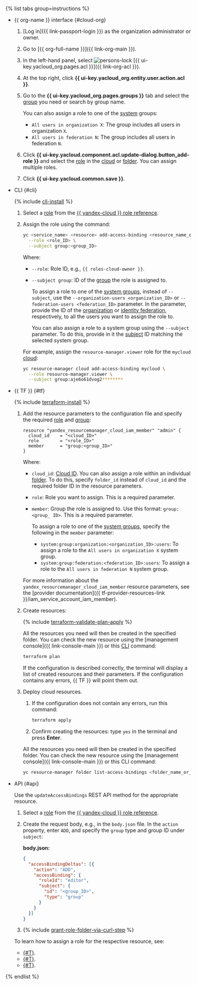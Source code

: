 {% list tabs group=instructions %}

- {{ org-name }} interface {#cloud-org}

  1. [Log in]({{ link-passport-login }}) as the organization administrator or owner.
  1. Go to [{{ org-full-name }}]({{ link-org-main }}).
  1. In the left-hand panel, select ![persons-lock](../../_assets/console-icons/persons-lock.svg) [{{ ui-key.yacloud_org.pages.acl }}]({{ link-org-acl }}).
  1. At the top right, click **{{ ui-key.yacloud_org.entity.user.action.acl }}**.
  1. Go to the **{{ ui-key.yacloud_org.pages.groups }}** tab and select the [group](../../organization/concepts/groups.md) you need or search by group name.

     You can also assign a role to one of the [system](../../iam/concepts/access-control/system-group.md) groups:

     * `All users in organization X`: The group includes all users in organization `X`.
     * `All users in federation N`: The group includes all users in federation `N`.

  1. Click **{{ ui-key.yacloud.component.acl.update-dialog.button_add-role }}** and select the [role](../../iam/concepts/access-control/roles.md) in the [cloud](../../resource-manager/concepts/resources-hierarchy.md#cloud) or [folder](../../resource-manager/concepts/resources-hierarchy.md#folder). You can assign multiple roles.
  1. Click **{{ ui-key.yacloud.common.save }}**.

- CLI {#cli}

  {% include [cli-install](../cli-install.md) %}

  1. Select a [role](../../iam/concepts/access-control/roles.md) from the [{{ yandex-cloud }} role reference](../../iam/roles-reference.md).
  1. Assign the role using the command:

     ```bash
     yc <service_name> <resource> add-access-binding <resource_name_or_ID> \
       --role <role_ID> \
       --subject group:<group_ID>
     ```

     Where:
     
     * `--role`: Role ID, e.g., `{{ roles-cloud-owner }}`.
     * `--subject group`: ID of the [group](../../organization/concepts/groups.md) the role is assigned to.

         To assign a role to one of the [system groups](../../iam/concepts/access-control/system-group.md), instead of `--subject`, use the `--organization-users <organization_ID>` or `--federation-users <federation_ID>` parameter. In the parameter, provide the ID of the [organization](../../organization/quickstart.md) or [identity federation](../../organization/concepts/add-federation.md), respectively, to all the users you want to assign the role to.

         You can also assign a role to a system group using the `--subject` parameter. To do this, provide in it the [subject](../../iam/concepts/access-control/index.md#subject) ID matching the selected system group.

     For example, assign the `resource-manager.viewer` role for the `mycloud` [cloud](../../resource-manager/concepts/resources-hierarchy.md#folder):

     ```bash
     yc resource-manager cloud add-access-binding mycloud \
       --role resource-manager.viewer \
       --subject group:aje6o61dvog2********
     ```

- {{ TF }} {#tf}

  {% include [terraform-install](../../_includes/terraform-install.md) %}

  1. Add the resource parameters to the configuration file and specify the required [role](../../iam/concepts/access-control/roles.md) and [group](../../organization/concepts/groups.md):

     ```hcl
     resource "yandex_resourcemanager_cloud_iam_member" "admin" {
       cloud_id    = "<cloud_ID>"
       role        = "<role_ID>"
       member      = "group:<group_ID>"
     }
     ```

     Where:

     * `cloud_id`: [Cloud ID](../../resource-manager/operations/cloud/get-id.md). You can also assign a role within an individual [folder](../../resource-manager/concepts/resources-hierarchy.md#folder). To do this, specify `folder_id` instead of `cloud_id` and the required folder ID in the resource parameters.
     * `role`: Role you want to assign. This is a required parameter.
     * `member`: Group the role is assigned to. Use this format: `group:<group_ ID>`. This is a required parameter.

         To assign a role to one of the [system groups](../../iam/concepts/access-control/system-group.md), specify the following in the `member` parameter:

         * `system:group:organization:<organization_ID>:users`: To assign a role to the `All users in organization X` system group.
         * `system:group:federation:<federation_ID>:users`: To assign a role to the `All users in federation N` system group.

     For more information about the `yandex_resourcemanager_cloud_iam_member` resource parameters, see the [provider documentation]({{ tf-provider-resources-link }}/iam_service_account_iam_member).
  1. Create resources:

     {% include [terraform-validate-plan-apply](../../_tutorials/_tutorials_includes/terraform-validate-plan-apply.md) %}

     All the resources you need will then be created in the specified folder. You can check the new resource using the [management console]({{ link-console-main }}) or this [CLI](../../cli/) command:

     ```bash
     terraform plan
     ```

     If the configuration is described correctly, the terminal will display a list of created resources and their parameters. If the configuration contains any errors, {{ TF }} will point them out.
  1. Deploy cloud resources.
     1. If the configuration does not contain any errors, run this command:

        ```bash
        terraform apply
        ```

     1. Confirm creating the resources: type `yes` in the terminal and press **Enter**.

     All the resources you need will then be created in the specified folder. You can check the new resource using the [management console]({{ link-console-main }}) or this CLI command:

     ```bash
     yc resource-manager folder list-access-bindings <folder_name_or_ID>
     ```

- API {#api}

  Use the `updateAccessBindings` REST API method for the appropriate resource.
  1. Select a [role](../../iam/concepts/access-control/roles.md) from the [{{ yandex-cloud }} role reference](../../iam/roles-reference.md).
  1. Create the request body, e.g., in the `body.json` file. In the `action` property, enter `ADD`, and specify the `group` type and group ID under `subject`:

     **body.json:**

     ```json
     {
       "accessBindingDeltas": [{
         "action": "ADD",
         "accessBinding": {
           "roleId": "editor",
           "subject": {
             "id": "<group_ID>",
             "type": "group"
           }
         }
       }]
     }
     ```

  1. {% include [grant-role-folder-via-curl-step](../iam/grant-role-folder-via-curl-step.md) %}

  To learn how to assign a role for the respective resource, see:
  * [{#T}](../../iam/operations/sa/set-access-bindings.md).
  * [{#T}](../../resource-manager/operations/cloud/set-access-bindings.md).
  * [{#T}](../../resource-manager/operations/folder/set-access-bindings.md).

{% endlist %}